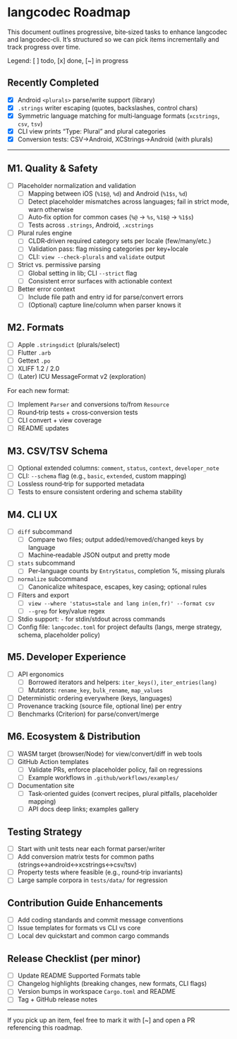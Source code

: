 # langcodec Roadmap

This document outlines progressive, bite‑sized tasks to enhance langcodec and langcodec‑cli. It’s structured so we can pick items incrementally and track progress over time.

Legend: [ ] todo, [x] done, [~] in progress

## Recently Completed

- [x] Android `<plurals>` parse/write support (library)
- [x] `.strings` writer escaping (quotes, backslashes, control chars)
- [x] Symmetric language matching for multi‑language formats (`xcstrings`, `csv`, `tsv`)
- [x] CLI view prints “Type: Plural” and plural categories
- [x] Conversion tests: CSV→Android, XCStrings→Android (with plurals)

---

## M1. Quality & Safety

- [ ] Placeholder normalization and validation
  - [ ] Mapping between iOS (`%1$@`, `%d`) and Android (`%1$s`, `%d`)
  - [ ] Detect placeholder mismatches across languages; fail in strict mode, warn otherwise
  - [ ] Auto‑fix option for common cases (`%@` → `%s`, `%1$@` → `%1$s`)
  - [ ] Tests across `.strings`, Android, `.xcstrings`
- [ ] Plural rules engine
  - [ ] CLDR‑driven required category sets per locale (few/many/etc.)
  - [ ] Validation pass: flag missing categories per key+locale
  - [ ] CLI: `view --check-plurals` and `validate` output
- [ ] Strict vs. permissive parsing
  - [ ] Global setting in lib; CLI `--strict` flag
  - [ ] Consistent error surfaces with actionable context
- [ ] Better error context
  - [ ] Include file path and entry id for parse/convert errors
  - [ ] (Optional) capture line/column when parser knows it

## M2. Formats

- [ ] Apple `.stringsdict` (plurals/select)
- [ ] Flutter `.arb`
- [ ] Gettext `.po`
- [ ] XLIFF 1.2 / 2.0
- [ ] (Later) ICU MessageFormat v2 (exploration)

For each new format:

- [ ] Implement `Parser` and conversions to/from `Resource`
- [ ] Round‑trip tests + cross‑conversion tests
- [ ] CLI convert + view coverage
- [ ] README updates

## M3. CSV/TSV Schema

- [ ] Optional extended columns: `comment`, `status`, `context`, `developer_note`
- [ ] CLI: `--schema` flag (e.g., `basic`, `extended`, custom mapping)
- [ ] Lossless round‑trip for supported metadata
- [ ] Tests to ensure consistent ordering and schema stability

## M4. CLI UX

- [ ] `diff` subcommand
  - [ ] Compare two files; output added/removed/changed keys by language
  - [ ] Machine‑readable JSON output and pretty mode
- [ ] `stats` subcommand
  - [ ] Per‑language counts by `EntryStatus`, completion %, missing plurals
- [ ] `normalize` subcommand
  - [ ] Canonicalize whitespace, escapes, key casing; optional rules
- [ ] Filters and export
  - [ ] `view --where 'status=stale and lang in(en,fr)' --format csv`
  - [ ] `--grep` for key/value regex
- [ ] Stdio support: `-` for stdin/stdout across commands
- [ ] Config file: `langcodec.toml` for project defaults (langs, merge strategy, schema, placeholder policy)

## M5. Developer Experience

- [ ] API ergonomics
  - [ ] Borrowed iterators and helpers: `iter_keys()`, `iter_entries(lang)`
  - [ ] Mutators: `rename_key`, `bulk_rename`, `map_values`
- [ ] Deterministic ordering everywhere (keys, languages)
- [ ] Provenance tracking (source file, optional line) per entry
- [ ] Benchmarks (Criterion) for parse/convert/merge

## M6. Ecosystem & Distribution

- [ ] WASM target (browser/Node) for view/convert/diff in web tools
- [ ] GitHub Action templates
  - [ ] Validate PRs, enforce placeholder policy, fail on regressions
  - [ ] Example workflows in `.github/workflows/examples/`
- [ ] Documentation site
  - [ ] Task‑oriented guides (convert recipes, plural pitfalls, placeholder mapping)
  - [ ] API docs deep links; examples gallery

## Testing Strategy

- [ ] Start with unit tests near each format parser/writer
- [ ] Add conversion matrix tests for common paths (strings↔android↔xcstrings↔csv/tsv)
- [ ] Property tests where feasible (e.g., round‑trip invariants)
- [ ] Large sample corpora in `tests/data/` for regression

## Contribution Guide Enhancements

- [ ] Add coding standards and commit message conventions
- [ ] Issue templates for formats vs CLI vs core
- [ ] Local dev quickstart and common cargo commands

## Release Checklist (per minor)

- [ ] Update README Supported Formats table
- [ ] Changelog highlights (breaking changes, new formats, CLI flags)
- [ ] Version bumps in workspace `Cargo.toml` and README
- [ ] Tag + GitHub release notes

---

If you pick up an item, feel free to mark it with [~] and open a PR referencing this roadmap.
